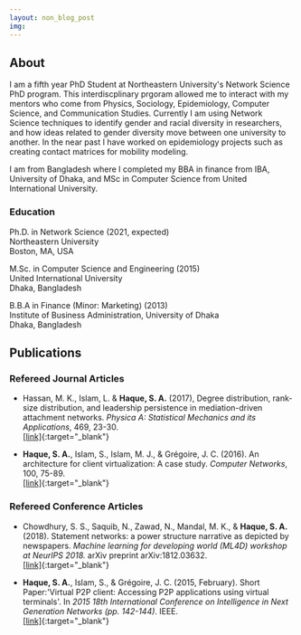 ```yaml
---
layout: non_blog_post
img:
---
```


## About

I am a fifth year PhD Student at Northeastern University's Network Science PhD program. This interdiscplinary prgoram allowed me to interact with my mentors who come from Physics, Sociology, Epidemiology, Computer Science, and Communication Studies. Currently I am using Network Science techniques to identify gender and racial diversity in researchers, and how ideas related to gender diversity move between one university to another. In the near past I have worked on epidemiology projects such as creating contact matrices for mobility modeling.

I am from Bangladesh where I completed my BBA in finance from IBA, University of Dhaka, and MSc in Computer Science from United International University.
 

### Education

Ph.D. in Network Science (2021, expected)  
Northeastern University  
Boston, MA, USA

M.Sc. in Computer Science and Engineering (2015)  
United International University  
Dhaka, Bangladesh

B.B.A in Finance (Minor: Marketing) (2013)  
Institute of Business Administration,
University of Dhaka  
Dhaka, Bangladesh

## Publications

### Refereed Journal Articles

* Hassan, M. K., Islam, L. & **Haque, S. A.** (2017), Degree distribution, rank-size distribution, and leadership persistence in mediation-driven attachment networks. *Physica
A: Statistical Mechanics and its Applications*, 469, 23-30.  
[[link]](https://www.sciencedirect.com/science/article/pii/S0378437116308056){:target="_blank"}


* **Haque, S. A.**, Islam, S., Islam, M. J., & Grégoire, J. C. (2016). An architecture for client virtualization: A case study. *Computer Networks*, 100, 75-89.  
[[link]](https://www.sciencedirect.com/science/article/abs/pii/S1389128616300421){:target="_blank"}


### Refereed Conference Articles
* Chowdhury, S. S., Saquib, N., Zawad, N., Mandal, M. K., & **Haque, S. A.**(2018). Statement networks: a power structure narrative as depicted by newspapers. *Machine learning for developing world (ML4D) workshop at NeurIPS 2018.* arXiv preprint arXiv:1812.03632.  
[[link]](https://arxiv.org/abs/1812.03632){:target="_blank"}

* **Haque, S. A.**, Islam, S., & Grégoire, J. C. (2015, February). Short Paper:'Virtual P2P client: Accessing P2P applications using virtual terminals'. In *2015 18th International Conference on Intelligence in Next Generation Networks (pp. 142-144)*. IEEE.  
[[link]](https://ieeexplore.ieee.org/abstract/document/7073821){:target="_blank"}
<!--
 [research](/pages/research.html)
-->
